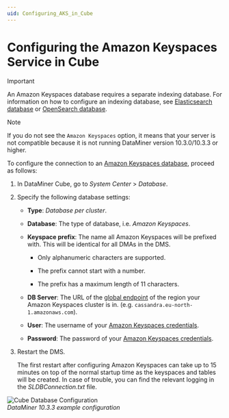 ```yaml
---
uid: Configuring_AKS_in_Cube
---
```


# Configuring the Amazon Keyspaces Service in Cube

> [!IMPORTANT]
> An Amazon Keyspaces database requires a separate indexing database.
> For information on how to configure an indexing database, see [Elasticsearch database](xref:Deploying_the_Elasticsearch_database) or [OpenSearch database](xref:OpenSearch_database).

> [!NOTE]
> If you do not see the `Amazon Keyspaces` option, it means that your server is not compatible because it is not running DataMiner version 10.3.0/10.3.3 or higher.

To configure the connection to an [Amazon Keyspaces database](xref:Amazon_Keyspaces_Service), proceed as follows:

1. In DataMiner Cube, go to *System Center* > *Database*.

1. Specify the following database settings:

   - **Type**: *Database per cluster*.

   - **Database**: The type of database, i.e. *Amazon Keyspaces*.

   - **Keyspace prefix**: The name all Amazon Keyspaces will be prefixed with. This will be identical for all DMAs in the DMS.

     - Only alphanumeric characters are supported.

     - The prefix cannot start with a number.

     - The prefix has a maximum length of 11 characters.

   - **DB Server**: The URL of the [global endpoint](https://docs.aws.amazon.com/keyspaces/latest/devguide/programmatic.endpoints.html) of the region your Amazon Keyspaces cluster is in. (e.g. `cassandra.eu-north-1.amazonaws.com`).

   - **User**: The username of your [Amazon Keyspaces credentials](xref:Deploying_Amazon_Keyspaces_Service#generating-credentials-for-amazon-keyspaces).

   - **Password**: The password of your [Amazon Keyspaces credentials](xref:Deploying_Amazon_Keyspaces_Service#generating-credentials-for-amazon-keyspaces).

1. Restart the DMS.

   The first restart after configuring Amazon Keyspaces can take up to 15 minutes on top of the normal startup time as the keyspaces and tables will be created. In case of trouble, you can find the relevant logging in the *SLDBConnection.txt* file.

![Cube Database Configuration](~/user-guide/images/aks_cube_config.png)<br>*DataMiner 10.3.3 example configuration*
